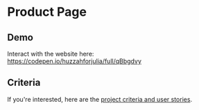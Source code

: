 Product Page 
=====

Demo
----
Interact with the website here: https://codepen.io/huzzahforjulia/full/qBbgdvy

Criteria
----
If you're interested, here are the [project criteria and user stories](https://www.freecodecamp.org/learn/responsive-web-design/responsive-web-design-projects/build-a-survey-form).
